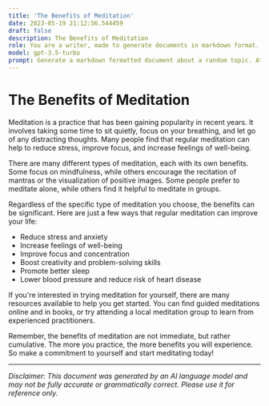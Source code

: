 ```yaml
---
title: 'The Benefits of Meditation'
date: 2023-05-19 21:12:56.544459
draft: false
description: The Benefits of Meditation
role: You are a writer, made to generate documents in markdown format. It is very important that all of the documents you generate are in valid markdown format.
model: gpt-3.5-turbo
prompt: Generate a markdown formatted document about a random topic. At the bottom, include a disclaimer explaining that the document was generated by you. The first line of the document should be the title. Make sure that the entire document is in proper markdown format, using a mix of various tags to make the document visually appealing.
---
```


# The Benefits of Meditation

Meditation is a practice that has been gaining popularity in recent years. It involves taking some time to sit quietly, focus on your breathing, and let go of any distracting thoughts. Many people find that regular meditation can help to reduce stress, improve focus, and increase feelings of well-being.

There are many different types of meditation, each with its own benefits. Some focus on mindfulness, while others encourage the recitation of mantras or the visualization of positive images. Some people prefer to meditate alone, while others find it helpful to meditate in groups.

Regardless of the specific type of meditation you choose, the benefits can be significant. Here are just a few ways that regular meditation can improve your life:

- Reduce stress and anxiety
- Increase feelings of well-being
- Improve focus and concentration
- Boost creativity and problem-solving skills
- Promote better sleep
- Lower blood pressure and reduce risk of heart disease

If you're interested in trying meditation for yourself, there are many resources available to help you get started. You can find guided meditations online and in books, or try attending a local meditation group to learn from experienced practitioners.

Remember, the benefits of meditation are not immediate, but rather cumulative. The more you practice, the more benefits you will experience. So make a commitment to yourself and start meditating today!

---

*Disclaimer: This document was generated by an AI language model and may not be fully accurate or grammatically correct. Please use it for reference only.*